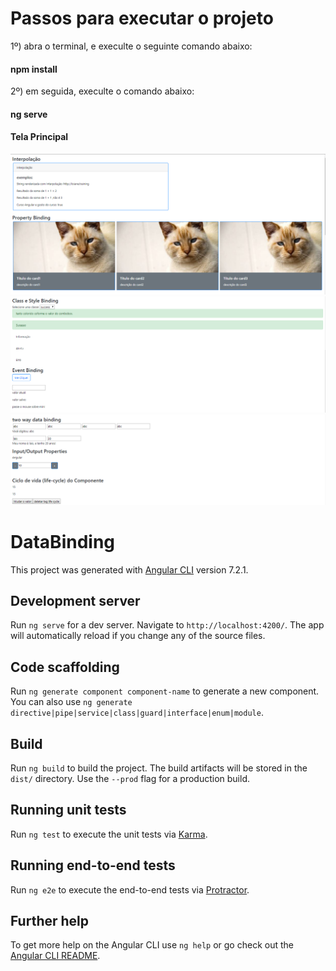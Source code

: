 # Passos para executar o projeto

1º) abra o terminal, e execulte o seguinte comando abaixo:

#### npm install

2º) em seguida, execulte o comando abaixo:

#### ng serve


#### Tela Principal

![image](https://github.com/laisvidoto1994/angular2/blob/master/imagens%20das%20telas/Loiane%20Groner/data-binding/tea%20inicial1.PNG)
![image](https://github.com/laisvidoto1994/angular2/blob/master/imagens%20das%20telas/Loiane%20Groner/data-binding/tea%20inicial2.PNG)
![image](https://github.com/laisvidoto1994/angular2/blob/master/imagens%20das%20telas/Loiane%20Groner/data-binding/tea%20inicial3.PNG)

# DataBinding

This project was generated with [Angular CLI](https://github.com/angular/angular-cli) version 7.2.1.

## Development server

Run `ng serve` for a dev server. Navigate to `http://localhost:4200/`. The app will automatically reload if you change any of the source files.

## Code scaffolding

Run `ng generate component component-name` to generate a new component. You can also use `ng generate directive|pipe|service|class|guard|interface|enum|module`.

## Build

Run `ng build` to build the project. The build artifacts will be stored in the `dist/` directory. Use the `--prod` flag for a production build.

## Running unit tests

Run `ng test` to execute the unit tests via [Karma](https://karma-runner.github.io).

## Running end-to-end tests

Run `ng e2e` to execute the end-to-end tests via [Protractor](http://www.protractortest.org/).

## Further help

To get more help on the Angular CLI use `ng help` or go check out the [Angular CLI README](https://github.com/angular/angular-cli/blob/master/README.md).

